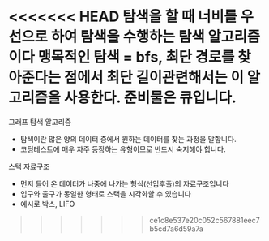 # 
<<<<<<< HEAD
탐색을 할 때 너비를 우선으로 하여 탐색을 수행하는 탐색 알고리즘이다 
맹목적인 탐색 = bfs, 최단 경로를 찾아준다는 점에서 최단 길이관련해서는 이 알고리즘을 사용한다.
준비물은 큐입니다. 
=======
그래프 탐색 알고리즘 
- 탐색이란 많은 양의 데이터 중에서 원하는 데이터를 찾는 과정을 말합니다. 
- 코딩테스트에 매우 자주 등장하는 유형이므로 반드시 숙지해야 합니다. 

스택 자료구조
- 먼저 들어 온 데이터가 나중에 나가는 형식(선입후출)의 자료구조입니다
- 입구와 출구가 동일한 형태로 스택을 시각화할 수 있습니다 
- 예시로 박스, LIFO 
>>>>>>> ce1c8e537e20c052c567881eec7b5cd7a6d59a7a



 